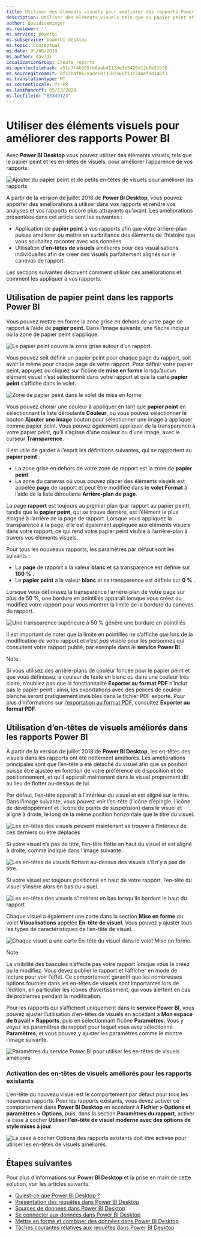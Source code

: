 ```yaml
---
title: Utiliser des éléments visuels pour améliorer des rapports Power BI
description: Utiliser des éléments visuels tels que du papier peint et des en-têtes de visuels pour améliorer des rapports
author: davidiseminger
ms.reviewer: ''
ms.service: powerbi
ms.subservice: powerbi-desktop
ms.topic: conceptual
ms.date: 05/08/2019
ms.author: davidi
LocalizationGroup: Create reports
ms.openlocfilehash: a51c7f4b305fb8aab4112de3b5426d12b0e21b50
ms.sourcegitcommit: bfc2baf862aade6873501566f13c744efdd146f3
ms.translationtype: HT
ms.contentlocale: fr-FR
ms.lasthandoff: 05/13/2020
ms.locfileid: "83349123"
---
```

# <a name="use-visual-elements-to-enhance-power-bi-reports"></a>Utiliser des éléments visuels pour améliorer des rapports Power BI

Avec **Power BI Desktop** vous pouvez utiliser des éléments visuels, tels que le papier peint et les en-têtes de visuels, pour améliorer l’apparence de vos rapports.

![Ajouter du papier peint et de petits en-têtes de visuels pour améliorer les rapports](media/desktop-visual-elements-for-reports/visual-elements-for-reports_01.png)

À partir de la version de juillet 2018 de **Power BI Desktop**, vous pouvez apporter des améliorations à utiliser dans vos rapports et rendre vos analyses et vos rapports encore plus attrayants qu’avant. Les améliorations présentées dans cet article sont les suivantes : 

* Application de **papier peint** à vos rapports afin que votre arrière-plan puisse améliorer ou mettre en surbrillance des éléments de l’histoire que vous souhaitez raconter avec vos données
* Utilisation d’**en-têtes de visuels** améliorés pour des visualisations individuelles afin de créer des visuels parfaitement alignés sur le canevas de rapport. 

Les sections suivantes décrivent comment utiliser ces améliorations et comment les appliquer à vos rapports.

## <a name="using-wallpaper-in-power-bi-reports"></a>Utilisation de papier peint dans les rapports Power BI

Vous pouvez mettre en forme la zone grise en dehors de votre page de rapport à l’aide de **papier peint**. Dans l’image suivante, une flèche indique où la zone de papier peint s’applique. 

![Le papier peint couvre la zone grise autour d’un rapport.](media/desktop-visual-elements-for-reports/visual-elements-for-reports_02.png)

Vous pouvez soit définir un papier peint pour chaque page du rapport, soit avoir le même pour chaque page de votre rapport. Pour définir votre papier peint, appuyez ou cliquez sur l’icône de **mise en forme** lorsqu’aucun élément visuel n’est sélectionné dans votre rapport et que la carte **papier peint** s’affiche dans le volet.

![Zone de papier peint dans le volet de mise en forme](media/desktop-visual-elements-for-reports/visual-elements-for-reports_03.png)

Vous pouvez choisir une couleur à appliquer en tant que **papier peint** en sélectionnant la liste déroulante **Couleur**, ou vous pouvez sélectionner le bouton **Ajouter une image** bouton pour sélectionner une image à appliquer comme papier peint. Vous pouvez également appliquer de la transparence à votre papier peint, qu’il s’agisse d’une couleur ou d’une image, avec le curseur **Transparence**.

Il est utile de garder à l’esprit les définitions suivantes, qui se rapportent au **papier peint** :

* La zone grise en dehors de votre zone de rapport est la zone de **papier peint**.
* La zone du canevas où vous pouvez placer des éléments visuels est appelée **page** de rapport et peut être modifiée dans le **volet Format** à l’aide de la liste déroulante **Arrière-plan de page**.

La page **rapport** est toujours au premier plan (par rapport au papier peint), tandis que le **papier peint**, qui se trouve derrière, est l’élément le plus éloigné à l’arrière de la page de rapport. Lorsque vous appliquez la transparence à la page, elle est également appliquée aux éléments visuels dans votre rapport, ce qui rend votre papier peint visible à l’arrière-plan à travers vos éléments visuels.

Pour tous les nouveaux rapports, les paramètres par défaut sont les suivants :

* La **page** de rapport a la valeur **blanc** et sa transparence est définie sur **100 %** .
* Le **papier peint** a la valeur **blanc** et sa transparence est définie sur **0 %** .

Lorsque vous définissez la transparence l’arrière-plan de votre page sur plus de 50 %, une bordure en pointillés apparaît lorsque vous créez ou modifiez votre rapport pour vous montrer la limite de la bordure du canevas du rapport. 

![Une transparence supérieure à 50 % génère une bordure en pointillés](media/desktop-visual-elements-for-reports/visual-elements-for-reports_04.png)

Il est important de noter que la limite en pointillés ne s’affiche *que* lors de la modification de votre rapport et n’est *pas* visible pour les personnes qui consultent votre rapport publié, par exemple dans le **service Power BI**.

> [!NOTE]
> Si vous utilisez des arrière-plans de couleur foncée pour le papier peint et que vous définissez la couleur de texte en blanc ou dans une couleur très claire, n’oubliez pas que la fonctionnalité **Exporter au format PDF** n’inclut pas le papier peint : ainsi, les exportations avec des polices de couleur blanche seront pratiquement invisibles dans le fichier PDF exporté. Pour plus d’informations sur [l’exportation au format PDF](desktop-export-to-pdf.md), consultez **Exporter au format PDF**.


## <a name="using-improved-visual-headers-in-power-bi-reports"></a>Utilisation d’en-têtes de visuels améliorés dans les rapports Power BI

À partir de la version de juillet 2018 de **Power BI Desktop**, les en-têtes des visuels dans les rapports ont été nettement améliorés. Les améliorations principales sont que l’en-tête a été détaché du visuel afin que sa position puisse être ajustée en fonction de votre préférence de disposition et de positionnement, et qu’il apparaît maintenant dans le visuel proprement dit au lieu de flotter au-dessus de lui. 

Par défaut, l’en-tête apparaît à l’intérieur du visuel et est aligné sur le titre. Dans l’image suivante, vous pouvez voir l’en-tête (l’icône d’épingle, l’icône de développement et l’icône de points de suspension) dans le visuel et aligné à droite, le long de la même position horizontale que le titre du visuel.

![Les en-têtes des visuels peuvent maintenant se trouver à l’intérieur de ces derniers ou être déplacés](media/desktop-visual-elements-for-reports/visual-elements-for-reports_05.png)

Si votre visuel n’a pas de titre, l’en-tête flotte en haut du visuel et est aligné à droite, comme indiqué dans l’image suivante. 

![Les en-têtes de visuels flottent au-dessus des visuels s’il n’y a pas de titre.](media/desktop-visual-elements-for-reports/visual-elements-for-reports_07.png)

Si votre visuel est toujours positionné en haut de votre rapport, l’en-tête du visuel s’insère alors en bas du visuel. 

![Les en-têtes des visuels s’insèrent en bas lorsqu’ils bordent le haut du rapport](media/desktop-visual-elements-for-reports/visual-elements-for-reports_08.png)

Chaque visuel a également une carte dans la section **Mise en forme** du volet **Visualisations** appelée **En-tête de visuel**. Vous pouvez y ajuster tous les types de caractéristiques de l’en-tête de visuel.

![Chaque visuel a une carte En-tête du visuel dans le volet Mise en forme.](media/desktop-visual-elements-for-reports/visual-elements-for-reports_09.png)

> [!NOTE]
> La visibilité des bascules n’affecte pas votre rapport lorsque vous le créez ou le modifiez. Vous devez publier le rapport et l’afficher en mode de lecture pour voir l’effet. Ce comportement garantit que les nombreuses options fournies dans les en-têtes de visuels sont importantes lors de l’édition, en particulier les icônes d’avertissement, qui vous alertent en cas de problèmes pendant la modification.

Pour les rapports qui s’affichent uniquement dans le **service Power BI**, vous pouvez ajuster l’utilisation d’en-têtes de visuels en accédant à **Mon espace de travail > Rapports**, puis en sélectionnant l’icône **Paramètres**. Vous y voyez les paramètres du rapport pour lequel vous avez sélectionné **Paramètres**, et vous pouvez y ajuster les paramètres comme le montre l’image suivante.

![Paramètres du service Power BI pour utiliser les en-têtes de visuels améliorés](media/desktop-visual-elements-for-reports/visual-elements-for-reports_10.png)

### <a name="enabling-improved-visual-headers-for-existing-reports"></a>Activation des en-têtes de visuels améliorés pour les rapports existants

L’en-tête du nouveau visuel est le comportement par défaut pour tous les nouveaux rapports. Pour les rapports existants, vous devez activer ce comportement dans **Power BI Desktop** en accédant à **Fichier > Options et paramètres > Options**, puis, dans la section **Paramètres du rapport**, activer la case à cocher **Utiliser l'en-tête de visuel moderne avec des options de style mises à jour**.

![La case à cocher Options des rapports existants doit être activée pour utiliser les en-têtes de visuels améliorés.](media/desktop-visual-elements-for-reports/visual-elements-for-reports_06.png)


## <a name="next-steps"></a>Étapes suivantes
Pour plus d’informations sur **Power BI Desktop** et la prise en main de cette solution, voir les articles suivants.

* [Qu’est-ce que Power BI Desktop ?](../fundamentals/desktop-what-is-desktop.md)
* [Présentation des requêtes dans Power BI Desktop](../transform-model/desktop-query-overview.md)
* [Sources de données dans Power BI Desktop](../connect-data/desktop-data-sources.md)
* [Se connecter aux données dans Power BI Desktop](../connect-data/desktop-connect-to-data.md)
* [Mettre en forme et combiner des données dans Power BI Desktop](../connect-data/desktop-shape-and-combine-data.md)
* [Tâches courantes relatives aux requêtes dans Power BI Desktop](../transform-model/desktop-common-query-tasks.md)   
